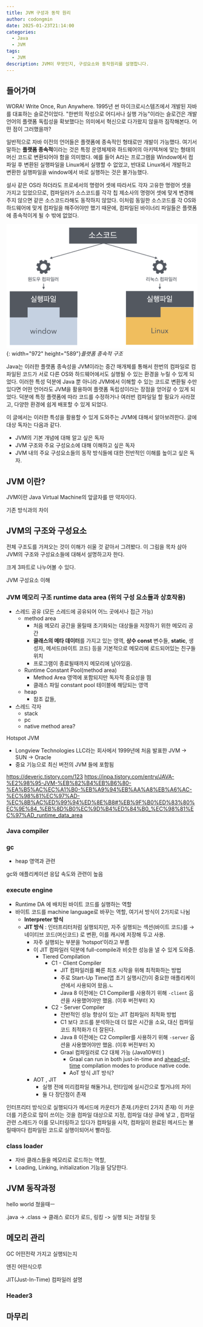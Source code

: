 ```yaml
---
title: JVM 구성과 동작 원리
author: codongmin
date: 2025-01-23T21:14:00
categories:
  - Java
  - JVM
tags:
  - JVM
description: JVM이 무엇인지, 구성요소와 동작원리를 설명합니다.
---
```


## 들어가며

WORA! Write Once, Run Anywhere. 1995년 썬 마이크로시스템즈에서 개발된 자바를 대표하는 슬로건이었다. "한번의 작성으로 어디서나 실행 가능"이라는 슬로건은 개발언어의 플랫폼 독립성을 확보했다는 의미에서 혁신으로 다가왔지 않을까 짐작해본다. 어떤 점이 그러했을까?

일반적으로 자바 이전의 언어들은 플랫폼에 종속적인 형태로만 개발이 가능했다. 여기서 말하는 **플랫폼 종속적**이라는 것은 특정 운영체제와 하드웨어의 아키텍쳐에 맞는 형태의 머신 코드로 변환되어야 함을 의미했다. 예를 들어 A라는 프로그램을 Window에서 컴파일 후 변환된 실행파일을 Linux에서 실행할 수 없었고, 반대로 Linux에서 개발하고 변환한 실행파일을 window에서 바로 실행하는 것은 불가능했다. 

설사 같은 OS라 하더라도 프로세서의 명령어 셋에 따라서도 각자 고유한 명령어 셋을 가지고 있었으므로, 컴파일러가 소스코드를 각각 칩 제소사의 명령어 셋에 맞게 변경해주지 않으면 같은 소스코드라해도 동작하지 않았다. 이처럼 동일한 소스코드를 각 OS와 하드웨어에 맞게 컴파일을 해주어야만 했기 때문에, 컴파일된 바이너리 파일들은 플랫폼에 종속적이게 될 수 밖에 없었다.


![Desktop View](/assets/posts/language/java/what-is-jvm/platform-dependency.png){: width="972" height="589"}_플랫폼 종속적 구조_

Java는 이러한 플랫폼 종속성을 JVM이라는 중간 매개체를 통해서 한번의 컴파일로 컴파일된 코드가 서로 다른 OS와 하드웨어에서도 실행될 수 있는 환경을 누릴 수 있게 되었다. 이러한 특성 덕분에 Java 뿐 아니라 JVM에서 이해할 수 있는 코드로 변환될 수만 있다면 어떤 언어라도 JVM을 활용하여 플랫폼 독립성이라는 장점을 얻어갈 수 있게 되었다. 덕분에 특정 플랫폼에 따라 코드를 수정하거나 여러번 컴파일일 할 필요가 사라졌고, 다양한 환경에 쉽게 배포할 수 있게 되었다. 

이 글에서는 이러한 특성을 활용할 수 있게 도와주는 JVM에 대해서 알아보려한다. 글에 대상 독자는 다음과 같다. 
- JVM의 기본 개념에 대해 알고 싶은 독자 
- JVM 구조와 주요 구성요소에 대해 이해하고 싶은 독자
- JVM 내의 주요 구성요소들의 동작 방식들에 대한 전반적인 이해를 높이고 싶은 독자.


## JVM 이란?

JVM이란 Java Virtual Machine의 앞글자를 딴 약자이다. 

기존 방식과의 차이 


## JVM의 구조와 구성요소 


전체 구조도를 가져오는 것이 이해가 쉬울 것 같아서 그려봤다. 이 그림을 목차 삼아 JVM의 구조와 구성요소들에 대해서 설명하고자 한다.

크게 3파트로 나누어볼 수 있다. 

JVM 구성요소 이해

###  JVM 메모리 구조 **runtime data area (위의 구성 요소들과 상호작용)**

- 스레드 공유 (모든 스레드에 공유되어 어느 곳에서나 접근 가능)
    - method area
	    - 처음 메모리 공간을 올릴때 초기화되는 대상들을 저장하기 위한 메모리 공간
        - **클래스의 메타 데이터**를 가지고 있는 영역, **상수 const** 변수들, **static**, 생성자, 메서드(바이트 코드) 등을 기본적으로 메모리에 로드되어있는 친구들 위치
        - 프로그램이 종료될때까지 메모리에 남아있음. 
	- Runtime Constant Pool(method area)
		- Method Area 영역에 포함되지만 독자적 중요성을 띔 
		- 클래스 파일 constant pool 테이블에 해당되는 영역
    - heap
        - 참조 값들,
- 스레드 각자
    - stack
    - pc
    - native method area?

Hotspot JVM
- Longview Technologies LLC라는 회사에서 1999년에 처음 발표한 JVM → SUN → Oracle
- 중요 기능으로 최신 버전의 JVM 들에 포함됨

https://deveric.tistory.com/123
https://inpa.tistory.com/entry/JAVA-%E2%98%95-JVM-%EB%82%B4%EB%B6%80-%EA%B5%AC%EC%A1%B0-%EB%A9%94%EB%AA%A8%EB%A6%AC-%EC%98%81%EC%97%AD-%EC%8B%AC%ED%99%94%ED%8E%B8#%EB%9F%B0%ED%83%80%EC%9E%84_%EB%8D%B0%EC%9D%B4%ED%84%B0_%EC%98%81%EC%97%AD_runtime_data_area

### Java compiler
    
### gc
- heap 영역과 관련 

gc와 애플리케이션 응답 속도와 관련이 높음


### execute engine

- Runtime DA 에 배치된 바이트 코드를 실행하는 역할
- 바이트 코드를 machine language로 바꾸는 역할, 여기서 방식이 2가지로 나뉨
    - **Interpreter 방식**
    - **JIT 방식** : 인터프리터처럼 실행되지만, 자주 실행되는 섹션(바이트 코드)를 → 네이티브 코드(머신코드) 로 변환, 이를 캐시에 저장해 두고 사용.
        - 자주 실행되는 부분을 ‘hotspot’이라고 부름
        - 이 JIT 컴파일러 덕분에 full-compile과 비슷한 성능을 낼 수 있게 도와줌.
            - Tiered Compilation
                - C1 - Client Compiler
                    - JIT 컴파일러를 빠른 최초 시작을 위해 최적화하는 방법
                    - 주로 Start-Up Time(앱 초기 실행시간)이 중요한 애플리케이션에서 사용되어 왔음.ㄴ
                    - Java 8 이전에는 C1 Compiler를 사용하기 위해 `-client` 옵션을 사용했어야만 했음. (이후 버전부터 X)
                - C2 - Server Compiler
                    - 전반적인 성능 향상이 있는 JIT 컴파일러 최적화 방법
                    - C1 보다 코드를 분석하는데 더 많은 시간을 소요, 대신 컴파일 코드 최적화가 더 잘된다.
                    - Java 8 이전에는 C2 Compiler를 사용하기 위해 `-server` 옵션을 사용했어야만 했음. (이후 버전부터 X)
                    - Graal 컴파일러로 C2 대체 가능 (Java10부터 )
                        - Graal can run in both just-in-time and [ahead-of-time](https://www.baeldung.com/ahead-of-time-compilation) compilation modes to produce native code.
                        - AoT 방식 JIT 방식?
        - AOT , JIT
            - 실행 전에 미리컴파일 해둘거냐, 런타임에 실시간으로 할거냐의 차이
            - 둘 다 장단점이 존재

인터프리터 방식으로 실행되다가 메서드에 카운터가 존재.(카운터 2가지 존재) 이 카운더를 기준으로 많이 쓰이는 것을 컴파일 대상으로 지정, 컴파일 대상 큐에 넣고 , 컴파일 관련 스레드가 이를 모니터링하고 있다가 컴파일을 시작, 컴파일이 완료된 메서드는 불릴때마다 컴파일된 코드로 실행이되어서 빨라짐.

### class loader

- 자바 클래스들을 메모리로 로드하는 역할,
- Loading, Linking, initialization 기능을 담당한다.





## JVM 동작과정 

hello world 쳤을때ㅡ 

.java -> .class -> 클래스 로더가 로드, 링킹 -> 실행 
되는 과정일 듯



## 메모리 관리

GC 어떤전략 가지고 실행되는지 

엔진 어떤식으루

JIT(Just-In-Time) 컴파일러 설명

### Header3

## 마무리